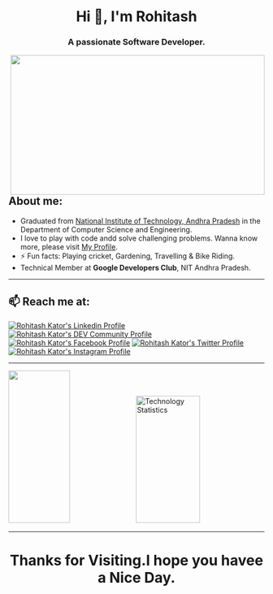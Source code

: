 <h1 align="center">Hi 👋, I'm Rohitash</h1>
<h3 align="center">A passionate Software Developer.</h3>
<img align ="right" height="275" width="500" src="https://camo.githubusercontent.com/683e2187241c641430216c864ce93fc5a0e0dfb232c5a01d1c54b54d63aa8cb2/68747470733a2f2f63646e2e6472696262626c652e636f6d2f75736572732f313136323037372f73637265656e73686f74732f333834383931342f70726f6772616d6d65722e676966" src="Code Eat Sleep Code" />

## About me:
-  Graduated from [National Institute of Technology, Andhra Pradesh](https://www.nitandhra.ac.in) in the
Department of Computer Science and Engineering. 
- I love to play with code andd solve challenging problems. Wanna know more, please visit [My Profile](https://itsRkator.github.io).
- ⚡ Fun facts: Playing cricket, Gardening, Travelling & Bike Riding.
- Technical Member at <b>Google Developers Club</b>, NIT Andhra Pradesh.

***

## 📫 Reach me at:
  [![Rohitash Kator's Linkedin Profile](https://img.shields.io/badge/linkedin-itsRkator-007bb5?style=badge&logo=linkedin)](https://www.linkedin.com/in/itsRkator)
  [![Rohitash Kator's DEV Community Profile](https://img.shields.io/badge/dev-itsRkator-000000?style=badge&logo=dev.to)](https://dev.to/itsrkator)
  [![Rohitash Kator's Facebook Profile](https://img.shields.io/badge/facebook-itsRkator-1877f2?style=badge&logo=facebook)](https://facebook.com/itsRkator)
  [![Rohitash Kator's Twitter Profile](https://img.shields.io/badge/twitter-itsRkator-1da1f2?style=badge&logo=twitter)](https://twitter.com/itsRkator)
  [![Rohitash Kator's Instagram Profile](https://img.shields.io/badge/instagram-hey.auspicious-c32aa3?style=badge&logo=instagram)](https://instagram.com/mystical.rms)
<!--   ![Profile Viewers](https://visitor-badge.glitch.me/badge?page_id=itsRkator.itsRkator) -->

<!-- <p align="left"><img src="https://komarev.com/ghpvc/?username=itsRkator&label=Profile%20views&color=0e75b6&style=flat"
    alt="Rohitash Kator" /></p> -->


***
<div>
  <img height="300" width="49%" src="https://github-readme-stats.vercel.app/api?username=itsRkator&&show_icons=true&title_color=ffffff&icon_color=bb2acf&text_color=daf7dc&bg_color=191919">
  <img height="250" width="50%" src="https://github-readme-stats.vercel.app/api/top-langs/?username=itsRkator&layout=compact" alt="Technology Statistics" />
</div>

<!-- ## Stanzers:
  [![Stargazers repo roster for @itsRkator/itsRkator](https://reporoster.com/stars/itsRkator/itsRkator)](https://github.com/itsRkator/itsRkator/stargazers)
 -->
***
<div align="center">
  <h1>
    Thanks for Visiting.I hope you havee a Nice Day.
  </h1>
</div>
